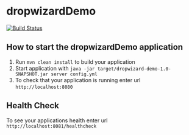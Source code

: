 # dropwizardDemo

[![Build Status](https://travis-ci.org/howard/dropwizard-demo.png)](https://travis-ci.org/howard/dropwizard-demo)

How to start the dropwizardDemo application
---

1. Run `mvn clean install` to build your application
1. Start application with `java -jar target/dropwizard-demo-1.0-SNAPSHOT.jar server config.yml`
1. To check that your application is running enter url `http://localhost:8080`

Health Check
---

To see your applications health enter url `http://localhost:8081/healthcheck`
